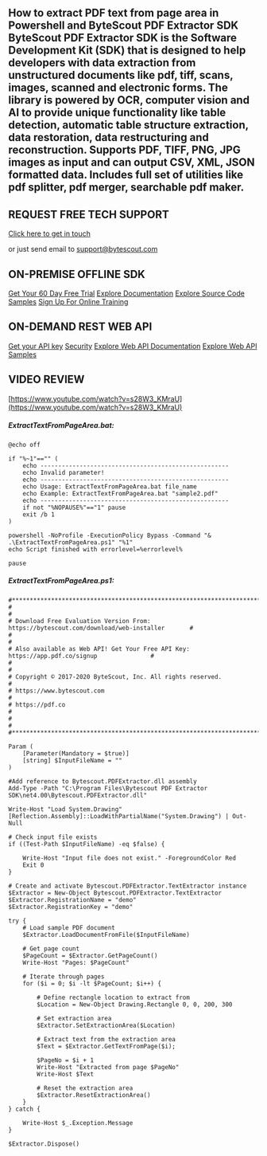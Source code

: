 ## How to extract PDF text from page area in Powershell and ByteScout PDF Extractor SDK ByteScout PDF Extractor SDK is the Software Development Kit (SDK) that is designed to help developers with data extraction from unstructured documents like pdf, tiff, scans, images, scanned and electronic forms. The library is powered by OCR, computer vision and AI to provide unique functionality like table detection, automatic table structure extraction, data restoration, data restructuring and reconstruction. Supports PDF, TIFF, PNG, JPG images as input and can output CSV, XML, JSON formatted data. Includes full set of utilities like pdf splitter, pdf merger, searchable pdf maker.

## REQUEST FREE TECH SUPPORT

[Click here to get in touch](https://bytescout.zendesk.com/hc/en-us/requests/new?subject=ByteScout%20PDF%20Extractor%20SDK%20Question)

or just send email to [support@bytescout.com](mailto:support@bytescout.com?subject=ByteScout%20PDF%20Extractor%20SDK%20Question) 

## ON-PREMISE OFFLINE SDK 

[Get Your 60 Day Free Trial](https://bytescout.com/download/web-installer?utm_source=github-readme)
[Explore Documentation](https://bytescout.com/documentation/index.html?utm_source=github-readme)
[Explore Source Code Samples](https://github.com/bytescout/ByteScout-SDK-SourceCode/)
[Sign Up For Online Training](https://academy.bytescout.com/)


## ON-DEMAND REST WEB API

[Get your API key](https://app.pdf.co/signup?utm_source=github-readme)
[Security](https://pdf.co/security)
[Explore Web API Documentation](https://apidocs.pdf.co?utm_source=github-readme)
[Explore Web API Samples](https://github.com/bytescout/ByteScout-SDK-SourceCode/tree/master/PDF.co%20Web%20API)

## VIDEO REVIEW

[https://www.youtube.com/watch?v=s28W3_KMraU](https://www.youtube.com/watch?v=s28W3_KMraU)




<!-- code block begin -->

##### **ExtractTextFromPageArea.bat:**
    
```
@echo off

if "%~1"=="" (
	echo -----------------------------------------------------
	echo Invalid parameter!
	echo -----------------------------------------------------
	echo Usage: ExtractTextFromPageArea.bat file_name
	echo Example: ExtractTextFromPageArea.bat "sample2.pdf"
	echo -----------------------------------------------------
	if not "%NOPAUSE%"=="1" pause
	exit /b 1
)

powershell -NoProfile -ExecutionPolicy Bypass -Command "& .\ExtractTextFromPageArea.ps1" "%1"
echo Script finished with errorlevel=%errorlevel%

pause
```

<!-- code block end -->    

<!-- code block begin -->

##### **ExtractTextFromPageArea.ps1:**
    
```
#*******************************************************************************************#
#                                                                                           #
# Download Free Evaluation Version From: https://bytescout.com/download/web-installer       #
#                                                                                           #
# Also available as Web API! Get Your Free API Key: https://app.pdf.co/signup               #
#                                                                                           #
# Copyright © 2017-2020 ByteScout, Inc. All rights reserved.                                #
# https://www.bytescout.com                                                                 #
# https://pdf.co                                                                            #
#                                                                                           #
#*******************************************************************************************#

Param (
    [Parameter(Mandatory = $true)]
    [string] $InputFileName = ""
)

#Add reference to Bytescout.PDFExtractor.dll assembly
Add-Type -Path "C:\Program Files\Bytescout PDF Extractor SDK\net4.00\Bytescout.PDFExtractor.dll"

Write-Host "Load System.Drawing"
[Reflection.Assembly]::LoadWithPartialName("System.Drawing") | Out-Null

# Check input file exists
if ((Test-Path $InputFileName) -eq $false) {

    Write-Host "Input file does not exist." -ForegroundColor Red
    Exit 0
}

# Create and activate Bytescout.PDFExtractor.TextExtractor instance
$Extractor = New-Object Bytescout.PDFExtractor.TextExtractor
$Extractor.RegistrationName = "demo"
$Extractor.RegistrationKey = "demo"

try {
    # Load sample PDF document
    $Extractor.LoadDocumentFromFile($InputFileName)

    # Get page count
    $PageCount = $Extractor.GetPageCount()
    Write-Host "Pages: $PageCount"
    
    # Iterate through pages
    for ($i = 0; $i -lt $PageCount; $i++) {

        # Define rectangle location to extract from
        $Location = New-Object Drawing.Rectangle 0, 0, 200, 300
        
        # Set extraction area
        $Extractor.SetExtractionArea($Location)

        # Extract text from the extraction area
        $Text = $Extractor.GetTextFromPage($i);

        $PageNo = $i + 1
        Write-Host "Extracted from page $PageNo"
        Write-Host $Text

        # Reset the extraction area
        $Extractor.ResetExtractionArea()
    }
} catch {

    Write-Host $_.Exception.Message
}

$Extractor.Dispose()
```

<!-- code block end -->